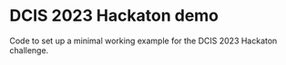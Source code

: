 # DCIS 2023 Hackaton demo
Code to set up a minimal working example for the DCIS 2023 Hackaton challenge.
